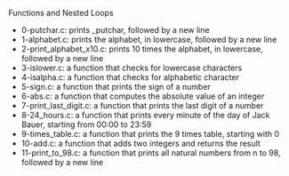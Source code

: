 Functions and Nested Loops
 - 0-putchar.c:  prints _putchar, followed by a new line
 - 1-alphabet.c: prints the alphabet, in lowercase, followed by a new line
 - 2-print_alphabet_x10.c:  prints 10 times the alphabet, in lowercase, followed by a new line
 - 3-islower.c: a function that checks for lowercase characters
 - 4-isalpha.c: a function that checks for alphabetic character
 - 5-sign.c: a function that prints the sign of a number
 - 6-abs.c: a function that computes the absolute value of an integer
 - 7-print_last_digit.c: a function that prints the last digit of a number
 - 8-24_hours.c: a function that prints every minute of the day of Jack Bauer, starting from 00:00 to 23:59
 - 9-times_table.c: a function that prints the 9 times table, starting with 0
 - 10-add.c: a function that adds two integers and returns the result
 - 11-print_to_98.c: a function that prints all natural numbers from n to 98, followed by a new line
